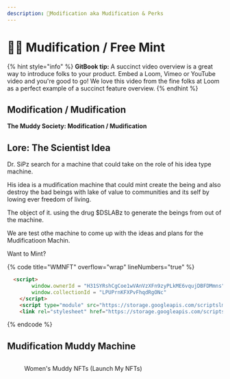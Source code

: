 ```yaml
---
description: 🥤Modification aka Mudification & Perks
---
```


# 🧑🔬 Mudification / Free Mint&#x20;

{% hint style="info" %}
**GitBook tip:** A succinct video overview is a great way to introduce folks to your product. Embed a Loom, Vimeo or YouTube video and you're good to go! We love this video from the fine folks at Loom as a perfect example of a succinct feature overview.
{% endhint %}

## Modification / Mudification

**The Muddy Society: Modification / Mudification** &#x20;





## Lore: The Scientist Idea

Dr. SiPz search for a machine that could take on the role of his idea type machine.&#x20;

His idea is a mudification machine that could mint create the being and also destroy the bad beings with lake of value to communities and its self by lowing ever freedom of living.&#x20;

The object of it. using the drug $DSLABz to generate the beings from out of the machine.

We are test othe machine to come up with the ideas and plans for the Mudificatioon Machin.



Want to Mint?

{% code title="WMNFT" overflow="wrap" lineNumbers="true" %}
```html
  <script>
        window.ownerId = "H31SYRshCgCoe1wVAnVzXFn9zyPLkME6vqujDBFDMmns"
        window.collectionId = "LPUPrnKFXPvFhqdRgONc"
    </script>
    <script type="module" src="https://storage.googleapis.com/scriptslmt/0.1.3/solana.js"></script>
    <link rel="stylesheet" href="https://storage.googleapis.com/scriptslmt/0.1.3/solana.css">
```
{% endcode %}





## &#x20;                                Mudification Muddy Machine

<figure><img src="../.gitbook/assets/20230327_164308.gif" alt=""><figcaption><p>Women's Muddy NFTs (Launch My NFTs)</p></figcaption></figure>
